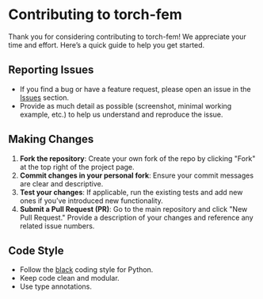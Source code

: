# Contributing to torch-fem

Thank you for considering contributing to torch-fem! We appreciate your time and effort. Here’s a quick guide to help you get started.

## Reporting Issues
- If you find a bug or have a feature request, please open an issue in the [Issues](https://github.com/meyer-nils/torch-fem/issues) section.
- Provide as much detail as possible (screenshot, minimal working example, etc.) to help us understand and reproduce the issue.

## Making Changes
1. **Fork the repository**: Create your own fork of the repo by clicking "Fork" at the top right of the project page.
2. **Commit changes in your personal fork**: Ensure your commit messages are clear and descriptive.
3. **Test your changes**: If applicable, run the existing tests and add new ones if you’ve introduced new functionality.
4. **Submit a Pull Request (PR)**: Go to the main repository and click "New Pull Request." Provide a description of your changes and reference any related issue numbers.

## Code Style
- Follow the [black](https://github.com/psf/black) coding style for Python.
- Keep code clean and modular.
- Use type annotations. 
